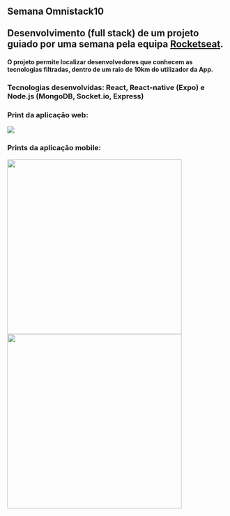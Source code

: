 <h2>Semana Omnistack10<br><br>Desenvolvimento (full stack) de um projeto guiado por uma semana pela equipa <a target="_new" href="http://rocketseat.com.br/">Rocketseat</a>.</h2>

<h4>O projeto permite localizar desenvolvedores que conhecem as tecnologias filtradas, dentro de um raio de 10km do utilizador da App.</h4>

<h3>Tecnologias desenvolvidas: React, React-native (Expo) e Node.js (MongoDB, Socket.io, Express)</h3>

<h3>Print da aplicação web:</h3>
<img src="https://img.techpowerup.org/200406/print-web.png">

<h3>Prints da aplicação mobile:</h3>
<div>
<img width="400" style="display:inline" src="https://img.techpowerup.org/200406/screenshot-20200406-120118-host-exp-exponent.jpg">
<img width="400" style="display:inline" src="https://img.techpowerup.org/200406/screenshot-20200406-120136-host-exp-exponent.jpg">
</div>
